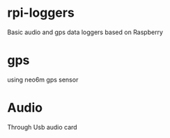 # rpi-loggers
Basic audio and gps data loggers based on Raspberry

# gps
using neo6m gps sensor

# Audio

Through Usb audio card
